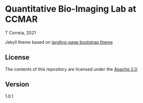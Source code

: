# Quantitative Bio-Imaging Lab at CCMAR 
T Correia, 2021


Jekyll theme based on [landing-page bootstrap theme ](http://startbootstrap.com/templates/landing-page/)
## License
The contents of this repository are licensed under the [Apache
2.0](http://www.apache.org/licenses/LICENSE-2.0.html).

## Version
1.0.1
